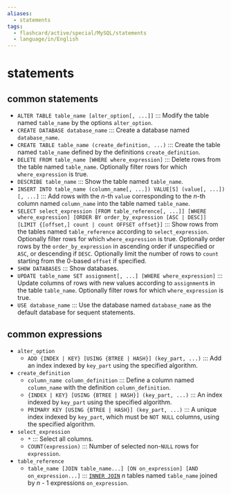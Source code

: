```yaml
---
aliases:
  - statements
tags:
  - flashcard/active/special/MySQL/statements
  - language/in/English
---
```


# statements

## common statements

- `ALTER TABLE table_name [alter_option[, ...]]` ::: Modify the table named `table_name` by the options `alter_option`. <!--SR:!2027-02-25,860,310!2025-05-12,451,330-->
- `CREATE DATABASE database_name` ::: Create a database named `database_name`. <!--SR:!2025-01-19,374,330!2025-02-17,397,330-->
- `CREATE TABLE table_name (create_definition, ...)` ::: Create the table named `table_name` defined by the definitions `create_definition`. <!--SR:!2026-02-19,594,299!2027-02-03,870,319-->
- `DELETE FROM table_name [WHERE where_expression]` ::: Delete rows from the table named `table_name`. Optionally filter rows for which `where_expression` is true. <!--SR:!2024-10-29,291,319!2025-11-27,540,299-->
- `DESCRIBE table_name` ::: Show the table named `table_name`. <!--SR:!2025-07-09,399,299!2025-03-04,413,339-->
- `INSERT INTO table_name (column_name[, ...]) VALUE[S] (value[, ...])[, ...]` ::: Add rows with the _n_-th `value` corresponding to the _n_-th column named `column_name` into the table named `table_name`. <!--SR:!2025-06-15,364,299!2024-12-28,334,319-->
- `SELECT select_expression [FROM table_reference[, ...]] [WHERE where_expression] [ORDER BY order_by_expression [ASC | DESC]] [LIMIT {[offset,] count | count OFFSET offset}]` ::: Show rows from the tables named `table_reference` according to `select_expression`. Optionally filter rows for which `where_expression` is true. Optionally order rows by the `order_by_expression` in ascending order if unspecified or `ASC`, or descending if `DESC`. Optionally limit the number of rows to `count` starting from the 0-based `offset` if specified. <!--SR:!2025-12-03,540,299!2026-08-18,702,299-->
- `SHOW DATABASES` ::: Show databases. <!--SR:!2025-06-30,493,339!2025-02-11,396,339-->
- `UPDATE table_name SET assignment[, ...] [WHERE where_expression]` ::: Update columns of rows with new values according to `assignment`s in the table `table_name`. Optionally filter rows for which `where_expression` is true. <!--SR:!2026-02-09,585,299!2025-02-18,333,279-->
- `USE database_name` ::: Use the database named `database_name` as the default database for sequent statements. <!--SR:!2025-02-18,400,339!2025-02-15,400,339-->

## common expressions

- `alter_option`
  - `ADD {INDEX | KEY} [USING {BTREE | HASH}] (key_part, ...)` ::: Add an index indexed by `key_part` using the specified algorithm. <!--SR:!2026-05-15,584,250!2025-05-21,458,330-->
- `create_definition`
  - `column_name column_definition` ::: Define a column named `column_name` with the definition `column_definition`. <!--SR:!2024-11-22,303,310!2025-04-20,434,330-->
  - `{INDEX | KEY} [USING {BTREE | HASH}] (key_part, ...)` ::: An index indexed by `key_part` using the specified algorithm. <!--SR:!2026-05-17,639,299!2024-12-24,331,319-->
  - `PRIMARY KEY [USING {BTREE | HASH}] (key_part, ...)` ::: A unique index indexed by `key_part`, which must be `NOT NULL` columns, using the specified algorithm. <!--SR:!2026-01-25,538,319!2026-05-01,605,319-->
- `select_expression`
  - `*` ::: Select all columns. <!--SR:!2025-07-06,497,339!2028-01-04,1189,339-->
  - `COUNT(expression)` ::: Number of selected non-`NULL` rows for `expression`. <!--SR:!2025-05-12,453,339!2027-04-09,901,319-->
- `table_reference`
  - `table_name [JOIN table_name...] [ON on_expression] [AND on_expression...]` ::: [`INNER JOIN`](join%20(SQL).md#inner%20join) _n_ tables named `table_name` joined by _n_ - 1 expressions `on_expression`. <!--SR:!2024-12-06,240,279!2026-06-09,666,299-->
